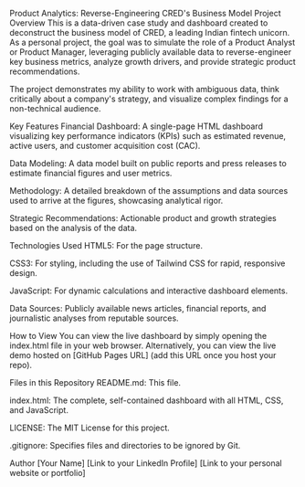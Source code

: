 Product Analytics: Reverse-Engineering CRED's Business Model
Project Overview
This is a data-driven case study and dashboard created to deconstruct the business model of CRED, a leading Indian fintech unicorn. As a personal project, the goal was to simulate the role of a Product Analyst or Product Manager, leveraging publicly available data to reverse-engineer key business metrics, analyze growth drivers, and provide strategic product recommendations.

The project demonstrates my ability to work with ambiguous data, think critically about a company's strategy, and visualize complex findings for a non-technical audience.

Key Features
Financial Dashboard: A single-page HTML dashboard visualizing key performance indicators (KPIs) such as estimated revenue, active users, and customer acquisition cost (CAC).

Data Modeling: A data model built on public reports and press releases to estimate financial figures and user metrics.

Methodology: A detailed breakdown of the assumptions and data sources used to arrive at the figures, showcasing analytical rigor.

Strategic Recommendations: Actionable product and growth strategies based on the analysis of the data.

Technologies Used
HTML5: For the page structure.

CSS3: For styling, including the use of Tailwind CSS for rapid, responsive design.

JavaScript: For dynamic calculations and interactive dashboard elements.

Data Sources: Publicly available news articles, financial reports, and journalistic analyses from reputable sources.

How to View
You can view the live dashboard by simply opening the index.html file in your web browser. Alternatively, you can view the live demo hosted on [GitHub Pages URL] (add this URL once you host your repo).

Files in this Repository
README.md: This file.

index.html: The complete, self-contained dashboard with all HTML, CSS, and JavaScript.

LICENSE: The MIT License for this project.

.gitignore: Specifies files and directories to be ignored by Git.

Author
[Your Name] [Link to your LinkedIn Profile] [Link to your personal website or portfolio]